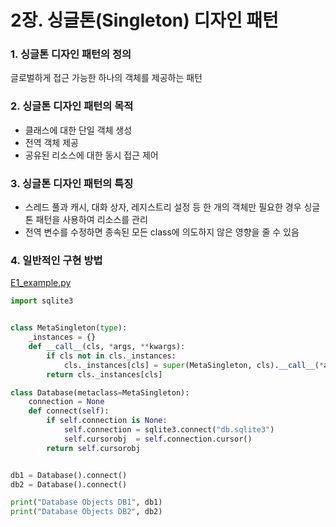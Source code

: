 # 2장. 싱글톤(Singleton) 디자인 패턴  
### 1. 싱글톤 디자인 패턴의 정의  
글로벌하게 접근 가능한 하나의 객체를 제공하는 패턴


### 2. 싱글톤 디자인 패턴의 목적  
- 클래스에 대한 단일 객체 생성
- 전역 객체 제공
- 공유된 리소스에 대한 동시 접근 제어


### 3. 싱글톤 디자인 패턴의 특징  
- 스레드 풀과 캐시, 대화 상자, 레지스트리 설정 등 한 개의 객체만 필요한 경우 싱글톤 패턴을 사용하여 리소스를 관리
- 전역 변수를 수정하면 종속된 모든 class에 의도하지 않은 영향을 줄 수 있음


### 4. 일반적인 구현 방법 
[E1_example.py](/2장.%20싱글톤%20디자인%20패턴/E1_example.py)

```python
import sqlite3


class MetaSingleton(type):
    _instances = {}
    def __call__(cls, *args, **kwargs):
        if cls not in cls._instances:
            cls._instances[cls] = super(MetaSingleton, cls).__call__(*args, **kwargs)
        return cls._instances[cls]

class Database(metaclass=MetaSingleton):
    connection = None
    def connect(self):
        if self.connection is None:
            self.connection = sqlite3.connect("db.sqlite3")
            self.cursorobj  = self.connection.cursor()
        return self.cursorobj


db1 = Database().connect()
db2 = Database().connect()

print("Database Objects DB1", db1)
print("Database Objects DB2", db2)
```
